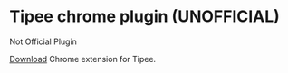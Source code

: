 # Tipee chrome plugin (UNOFFICIAL)
Not Official Plugin

[Download](https://github.com/R3C-0N/tipee-chrome-plugin/raw/master/tipee_plugin.crx) Chrome extension for Tipee.
